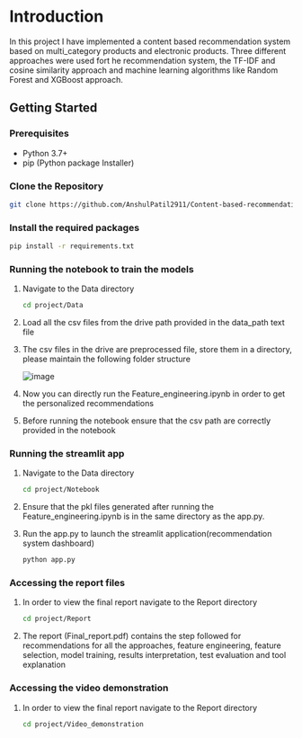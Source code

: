 # Introduction 
In this project I have implemented a content based recommendation system based on multi_category products and electronic products. Three different approaches were used fort he recommendation system, the TF-IDF and cosine similarity approach and machine learning algorithms like Random Forest and XGBoost approach. 


## Getting Started
### Prerequisites

- Python 3.7+
- pip (Python package Installer)

### Clone the Repository
```bash
git clone https://github.com/AnshulPatil2911/Content-based-recommendation-system.git
```

### Install the required packages

   ```bash
   pip install -r requirements.txt
   ```

### Running the notebook to train the models
1. Navigate to the Data directory

   ```bash
   cd project/Data
   ```
2. Load all the csv files from the drive path provided in the data_path text file

3. The csv files in the drive are preprocessed file, store them in a directory, please maintain the following folder structure
   
   ![image](https://github.com/user-attachments/assets/48267aa4-06fa-46a7-adc1-2931b404c41f)

4. Now you can directly run the Feature_engineering.ipynb in order to get the personalized recommendations

5. Before running the notebook ensure that the csv path are correctly provided in the notebook

### Running the streamlit app

1. Navigate to the Data directory

   ```bash
   cd project/Notebook
   ```
2. Ensure that the pkl files generated after running the Feature_engineering.ipynb is in the same directory as the app.py.

3. Run the app.py to launch the streamlit application(recommendation system dashboard)
    ```bash
   python app.py 
   ```

### Accessing the report files

1. In order to view the final report navigate to the Report directory
   ```bash
   cd project/Report
   ```
2. The report (Final_report.pdf) contains the step followed for recommendations for all the approaches, feature engineering, feature selection, model training, results interpretation, test evaluation and tool explanation

### Accessing the video demonstration
1. In order to view the final report navigate to the Report directory
   ```bash
   cd project/Video_demonstration
   ```
